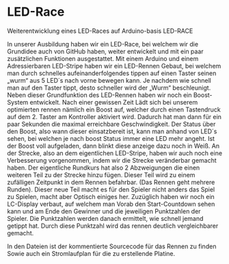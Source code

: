 # LED-Race
Weiterentwicklung eines LED-Races auf Arduino-basis
LED-RACE

In unserer Ausbildung haben wir ein LED-Race, bei welchem wir die Grundidee auch von GitHub haben, weiter entwickelt und mit ein paar zusätzlichen Funktionen ausgestattet.
Mit einem Arduino und einem Adressierbaren LED-Stripe haben wir ein LED-Rennen Gebaut, bei welchem man durch schnelles aufeinanderfolgendes tippen auf einen Taster seinen „wurm“ aus 5 LED´s nach vorne bewegen kann. Je nachdem wie schnell man auf den Taster tippt, desto schneller wird der „Wurm“ beschleunigt. Neben dieser Grundfunktion des LED-Rennen haben wir noch ein Boost-System entwickelt. Nach einer gewissen Zeit Lädt sich bei unserem optimierten rennen nämlich ein Boost auf, welcher durch einen Tastendruck auf dem 2. Taster am Kontroller aktiviert wird. Dadurch hat man dann für ein paar Sekunden die maximal erreichbare Geschwindigkeit. Der Status über den Boost, also wann dieser einsatzbereit ist, kann man anhand von LED´s sehen, bei welchen je nach boost Status immer eine LED mehr angeht. Ist der  Boost voll aufgeladen, dann blinkt diese anzeige dazu noch in Weiß.
An der Strecke, also an dem eigentlichen LED-Stripe, haben wir auch noch eine Verbesserung vorgenommen, indem wir die Strecke veränderbar gemacht haben. Der eigentliche Rundkurs hat also 2 Abzweigungen die einen weiteren Teil zu der Strecke hinzu fügen. Dieser Teil wird zu einem zufälligen Zeitpunkt in dem Rennen befahrbar. (Das Rennen geht mehrere Runden).
Dieser neue Teil macht es für den Spieler nicht anders das Spiel zu Spielen, macht aber Optisch einiges her.
Zuzüglich haben wir noch ein LC-Display verbaut, auf welchem man Vorab den Start-Countdown sehen kann und am Ende den Gewinner und die jeweiligen Punktzahlen der Spieler. Die Punktzahlen werden danach ermittelt, wie schnell jemand getippt hat. Durch diese Punktzahl wird das rennen deutlich vergleichbarer gemacht.

In den Dateien ist der  kommentierte Sourcecode für das Rennen zu finden Sowie auch ein Stromlaufplan für die zu erstellende Platine.
